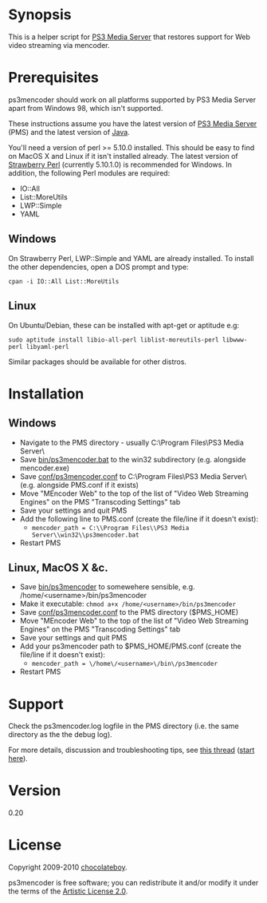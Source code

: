 # Synopsis

This is a helper script for [PS3 Media Server](http://code.google.com/p/ps3mediaserver/) that restores support for Web video streaming via mencoder.

# Prerequisites

ps3mencoder should work on all platforms supported by PS3 Media Server apart from Windows 98, which isn't supported.

These instructions assume you have the latest version of [PS3 Media Server](http://ps3mediaserver.org/forum/viewtopic.php?f=2&t=3217) (PMS) and the latest version of [Java](http://www.java.com/en/download/index.jsp).

You'll need a version of perl >= 5.10.0 installed. This should be easy to find on MacOS X and Linux if it isn't installed already. The latest version of [Strawberry Perl](http://strawberryperl.com/) (currently 5.10.1.0) is recommended for Windows. In addition, the following Perl modules are required:

* IO::All
* List::MoreUtils
* LWP::Simple
* YAML

## Windows

On Strawberry Perl, LWP::Simple and YAML are already installed. To install the other dependencies, open a DOS prompt and type:

`cpan -i IO::All List::MoreUtils`

## Linux

On Ubuntu/Debian, these can be installed with apt-get or aptitude e.g:

`sudo aptitude install libio-all-perl liblist-moreutils-perl libwww-perl libyaml-perl`

Similar packages should be available for other distros.

# Installation

## Windows

* Navigate to the PMS directory - usually C:\Program Files\PS3 Media Server\
* Save [bin/ps3mencoder.bat](http://github.com/chocolateboy/ps3mencoder/raw/master/bin/ps3mencoder.bat)
  to the win32 subdirectory (e.g. alongside mencoder.exe)
* Save [conf/ps3mencoder.conf](http://github.com/chocolateboy/ps3mencoder/raw/master/conf/ps3mencoder.conf)
  to C:\Program Files\PS3 Media Server\ (e.g. alongside PMS.conf if it exists)
* Move "MEncoder Web" to the top of the list of "Video Web Streaming Engines" on the PMS "Transcoding Settings" tab
* Save your settings and quit PMS
* Add the following line to PMS.conf (create the file/line if it doesn't exist):
  * `mencoder_path = C:\\Program Files\\PS3 Media Server\\win32\\ps3mencoder.bat`
* Restart PMS

## Linux, MacOS X &c.

* Save [bin/ps3mencoder](http://github.com/chocolateboy/ps3mencoder/raw/master/bin/ps3mencoder)
  to somewehere sensible, e.g. /home/\<username\>/bin/ps3mencoder
* Make it executable: `chmod a+x /home/<username>/bin/ps3mencoder`
* Save [conf/ps3mencoder.conf](http://github.com/chocolateboy/ps3mencoder/raw/master/conf/ps3mencoder.conf)
  to the PMS directory ($PMS_HOME)
* Move "MEncoder Web" to the top of the list of "Video Web Streaming Engines" on the PMS "Transcoding Settings" tab
* Save your settings and quit PMS
* Add your ps3mencoder path to $PMS_HOME/PMS.conf (create the file/line if it doesn't exist):
  * `mencoder_path = \/home\/<username>\/bin\/ps3mencoder`
* Restart PMS

# Support #

Check the ps3mencoder.log logfile in the PMS directory (i.e. the same directory as the the debug log).

For more details, discussion and troubleshooting tips, see [this thread](http://ps3mediaserver.org/forum/viewtopic.php?f=6&t=5002) ([start here](http://ps3mediaserver.org/forum/viewtopic.php?f=6&t=5002#p22479)).

# Version

0.20

# License

Copyright 2009-2010 [chocolateboy](mailto:chocolate@cpan.org).

ps3mencoder is free software; you can redistribute it and/or modify it under the terms of the [Artistic License 2.0](http://www.opensource.org/licenses/artistic-license-2.0.php).
